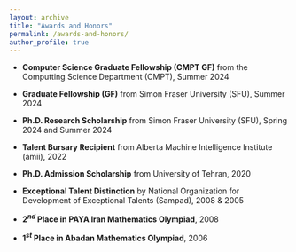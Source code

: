 ```yaml
---
layout: archive
title: "Awards and Honors"
permalink: /awards-and-honors/
author_profile: true
---
```


* **Computer Science Graduate Fellowship (CMPT GF)** from the Computting Science Department (CMPT), Summer 2024

* **Graduate Fellowship (GF)** from Simon Fraser University (SFU), Summer 2024

* **Ph.D. Research Scholarship** from Simon Fraser University (SFU), Spring 2024 and Summer 2024

* **Talent Bursary Recipient** from Alberta Machine Intelligence Institute (amii), 2022

* **Ph.D. Admission Scholarship** from University of Tehran, 2020

* **Exceptional Talent Distinction** by National Organization for Development of Exceptional Talents (Sampad), 2008 & 2005

* **$2^{nd}$ Place in PAYA Iran Mathematics Olympiad**, 2008

* **$1^{st}$ Place in Abadan Mathematics Olympiad**, 2006
